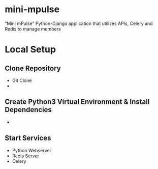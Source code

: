 # mini-mpulse
"Mini mPulse" Python-Django application that utilizes APIs, Celery and Redis to manage members 

# Local Setup

## Clone Repository
- Git Clone
- 

## Create Python3 Virtual Environment & Install Dependencies
- 

## Start Services
- Python Webserver
- Redis Server
- Celery
